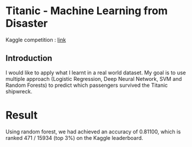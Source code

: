 # Titanic - Machine Learning from Disaster
Kaggle competition : [link](https://www.kaggle.com/competitions/titanic)

## Introduction
I would like to apply what I learnt in a real world dataset. 
My goal is to use multiple approach 
(Logistic Regression, Deep Neural Network, SVM and Random Forests) 
to predict which passengers survived the Titanic shipwreck.

# Result
Using random forest, we had achieved an accuracy of 0.81100, which is ranked 471 / 15934 (top 3%) on the Kaggle leaderboard.